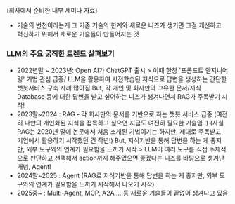 (회사에서 준비한 내부 세미나 자료) 

* 기술의 변천이라는게 그 기존 기술의 한계와 새로운 니즈가 생기면 그걸 개선하고 혁신하기 위해서 새로운 기술들이 만들어지는 것 

### LLM의 주요 굵직한 트렌드 살펴보기 
- 2022년말 ~ 2023년: Open AI가 ChatGPT 출시 > 이때 한창 '프롬프트 엔지니어링' 기법 관심 급증/ LLM을 활용하여 사전학습된 지식으로 답변을 생성하는 간단한 챗봇서비스 구축 사례 많아짐
But, 각 개인 및 회사만의 고유한 문서/지식Database 등에 대한 답변을 받고 싶어하는 니즈가 생겨나면서 RAG가 주목받기 시작! 
- 2023말~2024 : RAG - 각 회사만의 문서를 기반으로 하는 챗봇 서비스 급증 (여전히 나만의 개인화된 지식을 접목하고 싶으면 지금도 여전히 필요한 기술임 !)
(사실 RAG는 2020년 말에 논문에서 처음 소개된 기법이기는 하지만, 제대로 주목받고 기업에서 활용하기 시작했던 건 작년!)
But, 지식기반을 통해 답변을 하는 게 좋지만, 외부 도구와의 연계가 필요함을 느끼기 시작 > LLM이 여러 도구를 직접 주체적으로 판단하고 선택해서 action까지 해주었으면 좋겠다는 니즈를 바탕으로 생겨난 개념, Agent! 
- 2024말~2025 : Agent (RAG로 지식기반을 통해 답변을 하는 게 좋지만, 외부 도구와의 연계가 필요함을 느끼기 시작해서 나오기 시작) 
- 2025중~ : Multi-Agent, MCP, A2A ... 등 새로운 기술들이 끝없이 생겨나고 있음




 
